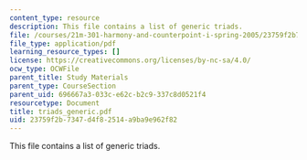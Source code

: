 ```yaml
---
content_type: resource
description: This file contains a list of generic triads.
file: /courses/21m-301-harmony-and-counterpoint-i-spring-2005/23759f2b7347d4f82514a9ba9e962f82_triads_generic.pdf
file_type: application/pdf
learning_resource_types: []
license: https://creativecommons.org/licenses/by-nc-sa/4.0/
ocw_type: OCWFile
parent_title: Study Materials
parent_type: CourseSection
parent_uid: 696667a3-033c-e62c-b2c9-337c8d0521f4
resourcetype: Document
title: triads_generic.pdf
uid: 23759f2b-7347-d4f8-2514-a9ba9e962f82
---
```

This file contains a list of generic triads.